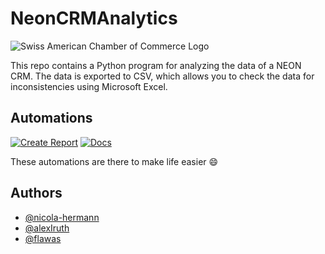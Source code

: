 
# NeonCRMAnalytics

![Swiss American Chamber of Commerce Logo](https://saccsf.com/wp-content/uploads/2015/05/saccsf-logo.jpg)

This repo contains a Python program for analyzing the data of a NEON CRM. The data is exported to CSV, which allows you to check the data for inconsistencies using Microsoft Excel.

## Automations

[![Create Report](https://github.com/SACCSF/NeonCRMAnalytics/actions/workflows/report.yml/badge.svg)](https://github.com/SACCSF/NeonCRMAnalytics/actions/workflows/report.yml)
[![Docs](https://github.com/SACCSF/NeonCRMAnalytics/actions/workflows/docs.yml/badge.svg?branch=main)](https://github.com/SACCSF/NeonCRMAnalytics/actions/workflows/docs.yml)

These automations are there to make life easier 😄

## Authors

- [@nicola-hermann](https://github.com/nicola-hermann)
- [@alexIruth](https://github.com/AlexIruth)
- [@flawas](https://github.com/flawas)

